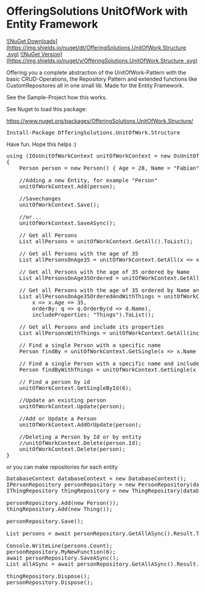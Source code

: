 # OfferingSolutions UnitOfWork with Entity Framework

[![NuGet Downloads](https://img.shields.io/nuget/dt/OfferingSolutions.UnitOfWork.Structure .svg)](https://www.nuget.org/packages/OfferingSolutions.UnitOfWork.Structure/) [![NuGet Version](https://img.shields.io/nuget/v/OfferingSolutions.UnitOfWork.Structure .svg)](https://www.nuget.org/packages/OfferingSolutions.UnitOfWork.Structure/)

Offering you a complete abstraction of the UnitOfWork-Pattern with the basic CRUD-Operations, the Repository Pattern and extended functions like CustomRepositores all in one small lib. Made for the Entity Framework.

See the Sample-Project how this works. 

See Nuget to load this package:

https://www.nuget.org/packages/OfferingSolutions.UnitOfWork.Structure/

<pre>Install-Package OfferingSolutions.UnitOfWork.Structure</pre>

Have fun. Hope this helps :)

<pre>
using (IOsUnitOfWorkContext unitOfWorkContext = new OsUnitOfWorkContext(new DatabaseContext()))
{
    Person person = new Person() { Age = 28, Name = "Fabian" };

    //Adding a new Entity, for example "Person"
    unitOfWorkContext.Add(person);

    //Savechanges
    unitOfWorkContext.Save();

    //or...
    unitOfWorkContext.SaveASync();

    // Get all Persons
    List<Person> allPersons = unitOfWorkContext.GetAll<Person>().ToList();

    // Get all Persons with the age of 35
    List<Person> allPersonsOnAge35 = unitOfWorkContext.GetAll<Person>(x => x.Age == 35).ToList();

    // Get all Persons with the age of 35 ordered by Name
    List<Person> allPersonsOnAge35Ordered = unitOfWorkContext.GetAll<Person>(x => x.Age == 35, orderBy: q => q.OrderBy(d => d.Name)).ToList();

    // Get all Persons with the age of 35 ordered by Name and include its properties
    List<Person> allPersonsOnAge35OrderedAndWithThings = unitOfWorkContext.GetAll<Person>(
        x => x.Age == 35,
        orderBy: q => q.OrderBy(d => d.Name),
        includeProperties: "Things").ToList();

    // Get all Persons and include its properties
    List<Person> allPersonsWithThings = unitOfWorkContext.GetAll<Person>(includeProperties: "Things").ToList();

    // Find a single Person with a specific name
    Person findBy = unitOfWorkContext.GetSingle<Person>(x => x.Name == "Fabian");

    // Find a single Person with a specific name and include its siblings
    Person findByWithThings = unitOfWorkContext.GetSingle<Person>(x => x.Name == "Fabian", includeProperties: "Things");

    // Find a person by id 
    unitOfWorkContext.GetSingleById<Person>(6);

    //Update an existing person
    unitOfWorkContext.Update(person);

    //Add or Update a Person
    unitOfWorkContext.AddOrUpdate<Person>(person);

    //Deleting a Person by Id or by entity
    //unitOfWorkContext.Delete<Person>(person.Id);
    unitOfWorkContext.Delete(person);
}
</pre>

or you can make repositories for each entity

<pre>
DatabaseContext databaseContext = new DatabaseContext();
IPersonRepository personRepository = new PersonRepository(databaseContext);
IThingRepository thingRepository = new ThingRepository(databaseContext);

personRepository.Add(new Person());
thingRepository.Add(new Thing());

personRepository.Save();

List<Person> persons = await personRepository.GetAllASync().Result.ToListAsync();

Console.WriteLine(persons.Count);
personRepository.MyNewFunction(6);
await personRepository.SaveASync();
List<Person> allASync = await personRepository.GetAllASync().Result.ToListAsync();

thingRepository.Dispose();
personRepository.Dispose();
</pre>
